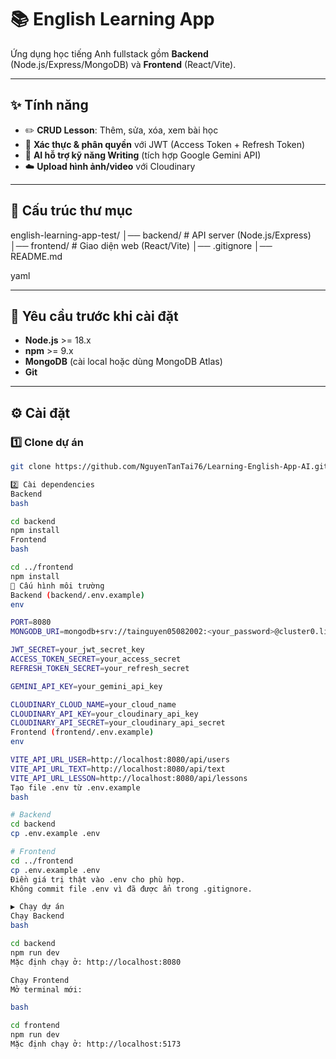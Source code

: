# 📚 English Learning App

Ứng dụng học tiếng Anh fullstack gồm **Backend** (Node.js/Express/MongoDB) và **Frontend** (React/Vite).

---

## ✨ Tính năng

- ✏️ **CRUD Lesson**: Thêm, sửa, xóa, xem bài học
- 🔐 **Xác thực & phân quyền** với JWT (Access Token + Refresh Token)
- 🤖 **AI hỗ trợ kỹ năng Writing** (tích hợp Google Gemini API)
- ☁️ **Upload hình ảnh/video** với Cloudinary

---

## 📂 Cấu trúc thư mục

english-learning-app-test/
│── backend/ # API server (Node.js/Express)
│── frontend/ # Giao diện web (React/Vite)
│── .gitignore
│── README.md

yaml

---

## 🚀 Yêu cầu trước khi cài đặt

- **Node.js** >= 18.x
- **npm** >= 9.x
- **MongoDB** (cài local hoặc dùng MongoDB Atlas)
- **Git**

---

## ⚙️ Cài đặt

### 1️⃣ Clone dự án

```bash
git clone https://github.com/NguyenTanTai76/Learning-English-App-AI.git

2️⃣ Cài dependencies
Backend
bash

cd backend
npm install
Frontend
bash

cd ../frontend
npm install
📄 Cấu hình môi trường
Backend (backend/.env.example)
env

PORT=8080
MONGODB_URI=mongodb+srv://tainguyen05082002:<your_password>@cluster0.linqn01.mongodb.net/english-learning-ai-app?retryWrites=true&w=majority&appName=Cluster0

JWT_SECRET=your_jwt_secret_key
ACCESS_TOKEN_SECRET=your_access_secret
REFRESH_TOKEN_SECRET=your_refresh_secret

GEMINI_API_KEY=your_gemini_api_key

CLOUDINARY_CLOUD_NAME=your_cloud_name
CLOUDINARY_API_KEY=your_cloudinary_api_key
CLOUDINARY_API_SECRET=your_cloudinary_api_secret
Frontend (frontend/.env.example)
env

VITE_API_URL_USER=http://localhost:8080/api/users
VITE_API_URL_TEXT=http://localhost:8080/api/text
VITE_API_URL_LESSON=http://localhost:8080/api/lessons
Tạo file .env từ .env.example
bash

# Backend
cd backend
cp .env.example .env

# Frontend
cd ../frontend
cp .env.example .env
Điền giá trị thật vào .env cho phù hợp.
Không commit file .env vì đã được ẩn trong .gitignore.

▶️ Chạy dự án
Chạy Backend
bash

cd backend
npm run dev
Mặc định chạy ở: http://localhost:8080

Chạy Frontend
Mở terminal mới:

bash

cd frontend
npm run dev
Mặc định chạy ở: http://localhost:5173
```
